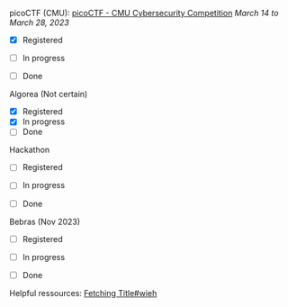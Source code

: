 picoCTF (CMU): [picoCTF - CMU Cybersecurity Competition](https://picoctf.org)
*March 14 to March 28, 2023*
- [x] Registered
- [ ] In progress
- [ ] Done


Algorea (Not certain)
- [x] Registered
- [x] In progress
- [ ] Done

Hackathon
- [ ] Registered
- [ ] In progress
- [ ] Done


Bebras (Nov 2023)
- [ ] Registered
- [ ] In progress
- [ ] Done


Helpful ressources:
[Fetching Title#wieh](https://blog.prepscholar.com/computer-science-competitions-for-high-schoolers)